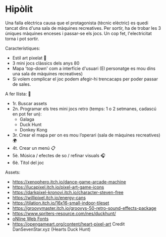 # Hipòlit

Una falla elèctrica causa que el protagonista (tècnic elèctric) es quedi tancat dins d'una sala de màquines recreatives. Per sortir, ha de trobar les 3 úniques màquines enceses i passar-se els jocs. Un cop fet, l'electricitat torna i pot sortir.

Característiques:
 - Estil art pixelat 💪
 - 3 mini jocs clàssics dels anys 80
 - Mapa 'top-down' com a interfície d'usuari (El personatge es mou dins una sala de màquines recreatives)
 - Si volem complicar el joc podem afegir-hi trencacaps per poder passar de sales.

A fer llista: 📝
 - 1r. Buscar assets
 - 2n.	Programar els tres mini jocs retro (temps: 1 o 2 setmanes, cadascú en pot fer un):
      - Galaga
      - Duck Hunt
      - Donkey Kong
 - 3r. Crear el mapa per on es mou l’operari (sala de màquines recreatives) 🌍
 - 4t. Crear un menú  📋
 - 5è. Música / efectes de so / refinar visuals 🎧
 - 6è. Títol del joc

Assets:
 - https://xenophero.itch.io/dance-game-arcade-machine
 - https://lucapixel.itch.io/pixel-art-game-icons
 - https://darkpixel-kronovi.itch.io/character-steven-free
 - https://willipixel.itch.io/energy-cans
 - https://tilation.itch.io/16x16-small-indoor-tileset
 - https://groovymaster.itch.io/groovys-50-retro-sound-effects-package
 - https://www.spriters-resource.com/nes/duckhunt/
 - <a href="http://www.onlinewebfonts.com">oNline Web Fonts</a>
 - https://opengameart.org/content/heart-pixel-art Credit DanSevenStar.xyz (Hearts Duck Hunt)
